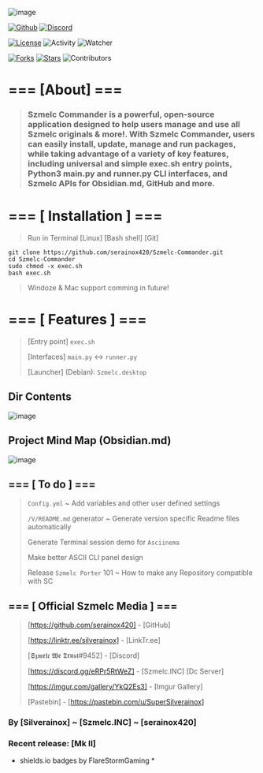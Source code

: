 ![image](https://i.imgur.com/T3GczBe.png)

[![Github](https://img.shields.io/badge/GitHub-[Szmelc_Commander]-gold?style=for-the-badge)](https://github.com/serainox420/Szmelc-Commander)
[![Discord](https://img.shields.io/discord/966251626698526730?color=gold&style=for-the-badge)](https://discord.gg/eRPr5RtWeZ)

[![License](https://img.shields.io/badge/License-GPL%203.0-darkcyan?style=for-the-badge)](LICENSE)
![Activity](https://img.shields.io/github/commit-activity/m/serainox420/Szmelc-Commander?color=cyan&style=for-the-badge)
![Watcher](https://img.shields.io/github/watchers/serainox420/Szmelc-Commander?color=darkcyan&logo=github&logoColor=darkcyan&style=for-the-badge)

[![Forks](https://img.shields.io/github/forks/serainox420/Szmelc-Commander?logo=github&color=darkcyan&style=for-the-badge)]()
[![Stars](https://img.shields.io/github/stars/serainox420/Szmelc-Commander?color=gold&logo=github&logoColor=gold&style=for-the-badge)]()
![Contributors](https://img.shields.io/github/contributors/serainox420/Szmelc-Commander?logo=github&color=darkcyan&style=for-the-badge)

# === [About] ===
> ### Szmelc Commander is a powerful, open-source application designed to help users manage and use all Szmelc originals & more!. With Szmelc Commander, users can easily install, update, manage and run packages, while taking advantage of a variety of key features, including universal and simple exec.sh entry points, Python3 main.py and runner.py CLI interfaces, and Szmelc APIs for Obsidian.md, GitHub and more.


# === [ Installation ] ===
> Run in Terminal [Linux] [Bash shell] [Git]
```
git clone https://github.com/serainox420/Szmelc-Commander.git
cd Szmelc-Commander
sudo chmod -x exec.sh
bash exec.sh
```
> Windoze & Mac support comming in future!


# === [ Features ] ===
> [Entry point] `exec.sh` 
>
> [Interfaces] `main.py` <-> `runner.py`
>
> [Launcher] (Debian): `Szmelc.desktop`

## Dir Contents
![image](https://i.imgur.com/Z1jcYh0.png)

## Project Mind Map (Obsidian.md)
![image](https://i.imgur.com/3CDRhGJ.png)


## === [ To do ] === 

>`Config.yml` ~ Add variables and other user defined settings
>
>`/V/README.md` generator ~ Generate version specific Readme files automatically  
>
> Generate Terminal session demo for `Asciinema`
>
> Make better ASCII CLI panel design
>
> Release `Szmelc Porter` 101 ~ How to make any Repository compatible with SC
>


## === [ Official Szmelc Media ] ===
> [https://github.com/serainox420] - [GitHub]
>
> [https://linktr.ee/silverainox] - [LinkTr.ee]
>
> [𝕾𝖟𝖒𝖊𝖑𝖈 𝖂𝖊 𝕿𝖗𝖚𝖘𝖙#9452] - [Discord]
>
> [https://discord.gg/eRPr5RtWeZ] - [Szmelc.INC] [Dc Server]
>
> [https://imgur.com/gallery/YkQ2Es3] - [Imgur Gallery]
>
> [Pastebin] - [https://pastebin.com/u/SuperSilverainox]

### By [Silverainox] ~ [Szmelc.INC] ~ [serainox420]
### Recent release: [Mk II]
* shields.io badges by FlareStormGaming *
